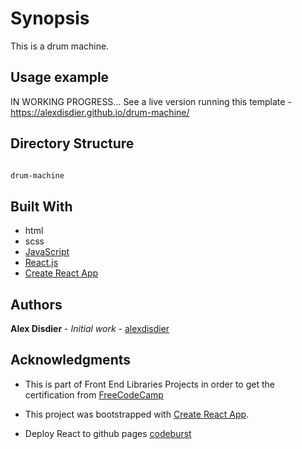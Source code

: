 # Synopsis

This is a drum machine.

## Usage example

IN WORKING PROGRESS... See a live version running this template - https://alexdisdier.github.io/drum-machine/

## Directory Structure

```bash

drum-machine
```

## Built With

* html
* scss
* [JavaScript](https://developer.mozilla.org/bm/docs/Web/JavaScript)
* [React.js](https://reactjs.org/docs/hello-world.html)
* [Create React App](https://facebook.github.io/create-react-app/docs/getting-started)

## Authors

**Alex Disdier** - *Initial work* - [alexdisdier](https://github.com/alexdisdier)

## Acknowledgments

* This is part of Front End Libraries Projects in order to get the certification from [FreeCodeCamp](https://learn.freecodecamp.org/front-end-libraries/front-end-libraries-projects/build-a-markdown-previewer)

* This project was bootstrapped with [Create React App](https://github.com/facebook/create-react-app).

* Deploy React to github pages [codeburst](https://codeburst.io/deploy-react-to-github-pages-to-create-an-amazing-website-42d8b09cd4d)
